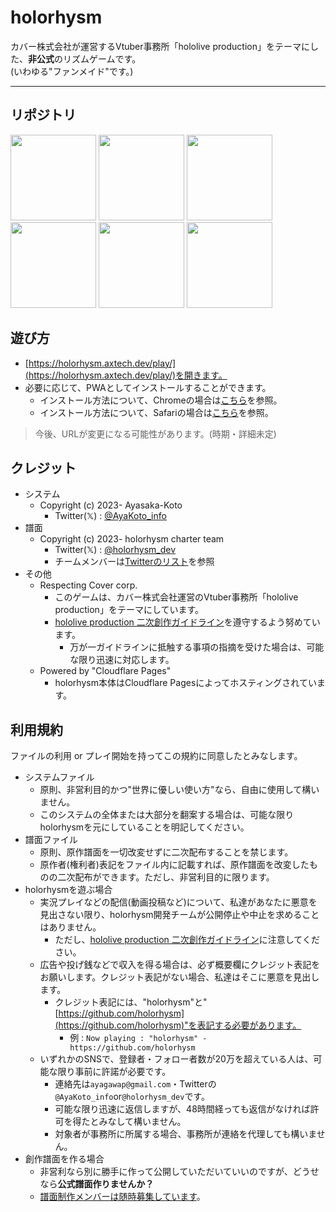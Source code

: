 # holorhysm

カバー株式会社が運営するVtuber事務所「hololive production」をテーマにした、**非公式**のリズムゲームです。  
(いわゆる"ファンメイド"です。)

---

## リポジトリ

<a href="https://github.com/holorhysm/.github"><img src="https://cdn.jsdelivr.net/gh/holorhysm/.github/assets/repo-thumbnail/github.png" width="137px"></a>
<a href="https://github.com/holorhysm/system"><img src="https://cdn.jsdelivr.net/gh/holorhysm/.github/assets/repo-thumbnail/system.png" width="137px"></a>
<a href="https://github.com/holorhysm/holorhysm.github.io"><img src="https://cdn.jsdelivr.net/gh/holorhysm/.github/assets/repo-thumbnail/github.io.png" width="137px"></a>
<a href="https://github.com/holorhysm/editor"><img src="https://cdn.jsdelivr.net/gh/holorhysm/.github/assets/repo-thumbnail/editor.png" width="137px"></a>
<a href="https://github.com/holorhysm/promotion"><img src="https://cdn.jsdelivr.net/gh/holorhysm/.github/assets/repo-thumbnail/promotion.png" width="137px"></a>
<a href="https://github.com/holorhysm/assets"><img src="https://cdn.jsdelivr.net/gh/holorhysm/.github/assets/repo-thumbnail/assets.png" width="137px"></a>

## 遊び方

- [https://holorhysm.axtech.dev/play/](https://holorhysm.axtech.dev/play/)を開きます。
- 必要に応じて、PWAとしてインストールすることができます。
    - インストール方法について、Chromeの場合は[こちら](https://support.google.com/chrome/answer/9658361)を参照。
    - インストール方法について、Safariの場合は[こちら](https://support.apple.com/ja-jp/guide/iphone/iph42ab2f3a7/ios#iph4f9a47bbc)を参照。

> 今後、URLが変更になる可能性があります。(時期・詳細未定)

## クレジット

- システム
    - Copyright (c) 2023- Ayasaka-Koto
        - Twitter(𝕏) : [@AyaKoto_info](https://twitter.com/AyaKoto_info)
- 譜面
    - Copyright (c) 2023- holorhysm charter team
        - Twitter(𝕏) : [@holorhysm_dev](https://twitter.com/holorhysm_dev)
        - チームメンバーは[Twitterのリスト](https://twitter.com/i/lists/1696356193327804694)を参照
- その他
    - Respecting Cover corp.
        - このゲームは、カバー株式会社運営のVtuber事務所「hololive production」をテーマにしています。
        - [hololive production 二次創作ガイドライン](https://hololivepro.com/terms/)を遵守するよう努めています。
            - 万が一ガイドラインに抵触する事項の指摘を受けた場合は、可能な限り迅速に対応します。
    - Powered by "Cloudflare Pages"
        - holorhysm本体はCloudflare Pagesによってホスティングされています。

## 利用規約

ファイルの利用 or プレイ開始を持ってこの規約に同意したとみなします。

- システムファイル
    - 原則、非営利目的かつ"世界に優しい使い方"なら、自由に使用して構いません。
    - このシステムの全体または大部分を翻案する場合は、可能な限りholorhysmを元にしていることを明記してください。
- 譜面ファイル
    - 原則、原作譜面を一切改変せずに二次配布することを禁じます。
    - 原作者(権利者)表記をファイル内に記載すれば、原作譜面を改変したものの二次配布ができます。ただし、非営利目的に限ります。
- holorhysmを遊ぶ場合
    - 実況プレイなどの配信(動画投稿など)について、私達があなたに悪意を見出さない限り、holorhysm開発チームが公開停止や中止を求めることはありません。
        - ただし、[hololive production 二次創作ガイドライン](https://hololivepro.com/terms/)に注意してください。
    - 広告や投げ銭などで収入を得る場合は、必ず概要欄にクレジット表記をお願いします。クレジット表記がない場合、私達はそこに悪意を見出します。
        - クレジット表記には、"holorhysm"と"[https://github.com/holorhysm](https://github.com/holorhysm)"を表記する必要があります。
            - 例 : `Now playing : "holorhysm" - https://github.com/holorhysm`
    - いずれかのSNSで、登録者・フォロー者数が20万を超えている人は、可能な限り事前に許諾が必要です。
        - 連絡先は`ayagawap@gmail.com`・Twitterの`@AyaKoto_info`or`@holorhysm_dev`です。
        - 可能な限り迅速に返信しますが、48時間経っても返信がなければ許可を得たとみなして構いません。
        - 対象者が事務所に所属する場合、事務所が連絡を代理しても構いません。
- 創作譜面を作る場合
    - 非営利なら別に勝手に作って公開していただいていいのですが、どうせなら**公式譜面作りませんか？**
    - [譜面制作メンバーは随時募集しています](https://note.com/axt_ayakoto/n/ne5fe9a5cc93d)。
